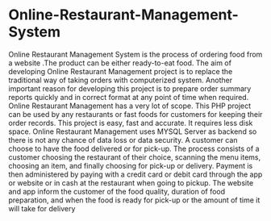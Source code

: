 # Online-Restaurant-Management-System
Online Restaurant Management System is the process of ordering food from a website .The product can 
be either ready-to-eat food. The aim of developing Online Restaurant Management project is to 
replace the traditional way of taking orders with computerized system. Another important reason for 
developing this project is to prepare order summary reports quickly and in correct format at any point of 
time when required.
Online Restaurant Management has a very lot of scope. This PHP project can be used by any 
restaurants or fast foods for customers for keeping their order records. This project is easy, fast 
and accurate. It requires less disk space. Online Restaurant Management uses MYSQL Server as 
backend so there is not any chance of data loss or data security. A customer can choose to have the 
food delivered or for pick-up. The process consists of a customer choosing the restaurant of their 
choice, scanning the menu items, choosing an item, and finally choosing for pick-up or delivery. 
Payment is then administered by paying with a credit card or debit card through the app or website 
or in cash at the restaurant when going to pickup. The website and app inform the customer of the 
food quality, duration of food preparation, and when the food is ready for pick-up or the amount 
of time it will take for delivery
